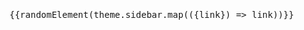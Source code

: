 <script setup>
import { useData } from "vitepress";

const { theme } = useData();

const randomElement = (xs) => xs[Math.floor(Math.random() * xs.length)];

// Note: theme.sidebar is a proxy object which is undefined at this point, but
// can be used in the code below.
</script>

<ClientOnly>
<pre>

{{randomElement(theme.sidebar.map(({link}) => link))}}

</pre>
</ClientOnly>
